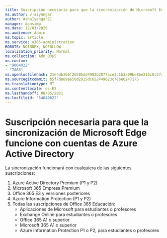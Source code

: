 ```yaml
---
title: Suscripción necesaria para que la sincronización de Microsoft Edge funcione con cuentas de Azure Active Directory
ms.author: v-aiyengar
author: AshaIyengar21
manager: dansimp
ms.date: 12/03/2020
ms.audience: Admin
ms.topic: article
ms.service: o365-administration
ROBOTS: NOINDEX, NOFOLLOW
localization_priority: Normal
ms.collection: Adm_O365
ms.custom:
- "9004022"
- "7088"
ms.openlocfilehash: 21e4db366f2650bdd4902b2877ace3c1b3a09be8be215c0c27a4faaf4deef8d4
ms.sourcegitcommit: b5f7da89a650d2915dc652449623c78be6247175
ms.translationtype: MT
ms.contentlocale: es-ES
ms.lasthandoff: 08/05/2021
ms.locfileid: "54049622"
---
```

# <a name="subscription-needed-for-microsoft-edge-sync-to-work-with-azure-active-directory-accounts"></a>Suscripción necesaria para que la sincronización de Microsoft Edge funcione con cuentas de Azure Active Directory

La sincronización funcionará con cualquiera de las siguientes suscripciones:

1. Azure Active Directory Premium (P1 y P2)
1. Microsoft 365 Empresa Premium
1. Office 365 E3 y versiones posteriores
1. Azure Information Protection (P1 y P2)
1. Todas las suscripciones de Office 365 Educación:
    - Aplicaciones de Microsoft para estudiantes o profesores
    - Exchange Online para estudiantes o profesores
    - Office 365 A1 o superior
    - Microsoft 365 A1 o superior
    - Azure Information Protection P1 o P2, para estudiantes o profesores
